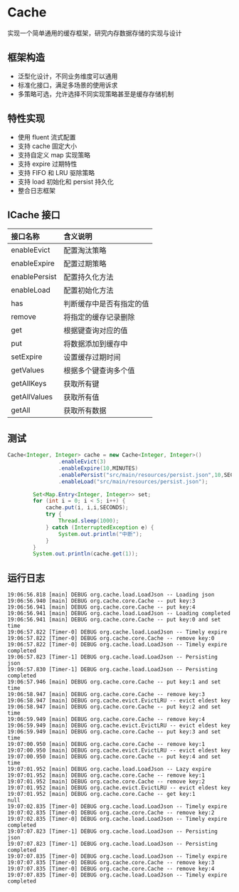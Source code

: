 # Cache
实现一个简单通用的缓存框架，研究内存数据存储的实现与设计
## 框架构造
- 泛型化设计，不同业务维度可以通用
- 标准化接口，满足多场景的使用诉求
- 多策略可选，允许选择不同实现策略甚至是缓存存储机制
## 特性实现
- 使用 fluent 流式配置
- 支持 cache 固定大小
- 支持自定义 map 实现策略
- 支持 expire 过期特性
- 支持 FIFO 和 LRU 驱除策略
- 支持 load 初始化和 persist 持久化
- 整合日志框架
## ICache 接口
| 接口名称 | 含义说明 |
|:---|:---|
| enableEvict | 配置淘汰策略 |
| enableExpire | 配置过期策略 |
| enablePersist | 配置持久化方法 |
| enableLoad | 配置初始化方法 |
| has | 判断缓存中是否有指定的值 |
| remove | 将指定的缓存记录删除 |
| get | 根据键查询对应的值 |
| put | 将数据添加到缓存中 |
| setExpire | 设置缓存过期时间 |
| getValues | 根据多个键查询多个值 |
| getAllKeys | 获取所有键 |
| getAllValues | 获取所有值 |
| getAll | 获取所有数据 |
## 测试
```java
Cache<Integer, Integer> cache = new Cache<Integer, Integer>()
                .enableEvict(3)
                .enableExpire(10,MINUTES)
                .enablePersist("src/main/resources/persist.json",10,SECONDS)
                .enableLoad("src/main/resources/persist.json");

        Set<Map.Entry<Integer, Integer>> set;
        for (int i = 0; i < 5; i++) {
            cache.put(i, i,i,SECONDS);
            try {
                Thread.sleep(1000);
            } catch (InterruptedException e) {
                System.out.println("中断");
            }
        }
        System.out.println(cache.get(1));
```
## 运行日志
```
19:06:56.818 [main] DEBUG org.cache.load.LoadJson -- Loading json
19:06:56.940 [main] DEBUG org.cache.core.Cache -- put key:3
19:06:56.941 [main] DEBUG org.cache.core.Cache -- put key:4
19:06:56.941 [main] DEBUG org.cache.load.LoadJson -- Loading completed
19:06:56.941 [main] DEBUG org.cache.core.Cache -- put key:0 and set time
19:06:57.822 [Timer-0] DEBUG org.cache.load.LoadJson -- Timely expire
19:06:57.822 [Timer-0] DEBUG org.cache.core.Cache -- remove key:0
19:06:57.822 [Timer-0] DEBUG org.cache.load.LoadJson -- Timely expire completed
19:06:57.823 [Timer-1] DEBUG org.cache.load.LoadJson -- Persisting json
19:06:57.830 [Timer-1] DEBUG org.cache.load.LoadJson -- Persisting completed
19:06:57.946 [main] DEBUG org.cache.core.Cache -- put key:1 and set time
19:06:58.947 [main] DEBUG org.cache.core.Cache -- remove key:3
19:06:58.947 [main] DEBUG org.cache.evict.EvictLRU -- evict eldest key
19:06:58.947 [main] DEBUG org.cache.core.Cache -- put key:2 and set time
19:06:59.949 [main] DEBUG org.cache.core.Cache -- remove key:4
19:06:59.949 [main] DEBUG org.cache.evict.EvictLRU -- evict eldest key
19:06:59.949 [main] DEBUG org.cache.core.Cache -- put key:3 and set time
19:07:00.950 [main] DEBUG org.cache.core.Cache -- remove key:1
19:07:00.950 [main] DEBUG org.cache.evict.EvictLRU -- evict eldest key
19:07:00.950 [main] DEBUG org.cache.core.Cache -- put key:4 and set time
19:07:01.952 [main] DEBUG org.cache.load.LoadJson -- Lazy expire
19:07:01.952 [main] DEBUG org.cache.core.Cache -- remove key:1
19:07:01.952 [main] DEBUG org.cache.core.Cache -- remove key:2
19:07:01.952 [main] DEBUG org.cache.evict.EvictLRU -- evict eldest key
19:07:01.952 [main] DEBUG org.cache.core.Cache -- get key:1
null
19:07:02.835 [Timer-0] DEBUG org.cache.load.LoadJson -- Timely expire
19:07:02.835 [Timer-0] DEBUG org.cache.core.Cache -- remove key:2
19:07:02.835 [Timer-0] DEBUG org.cache.load.LoadJson -- Timely expire completed
19:07:07.823 [Timer-1] DEBUG org.cache.load.LoadJson -- Persisting json
19:07:07.823 [Timer-1] DEBUG org.cache.load.LoadJson -- Persisting completed
19:07:07.835 [Timer-0] DEBUG org.cache.load.LoadJson -- Timely expire
19:07:07.835 [Timer-0] DEBUG org.cache.core.Cache -- remove key:3
19:07:07.835 [Timer-0] DEBUG org.cache.core.Cache -- remove key:4
19:07:07.835 [Timer-0] DEBUG org.cache.load.LoadJson -- Timely expire completed
```

